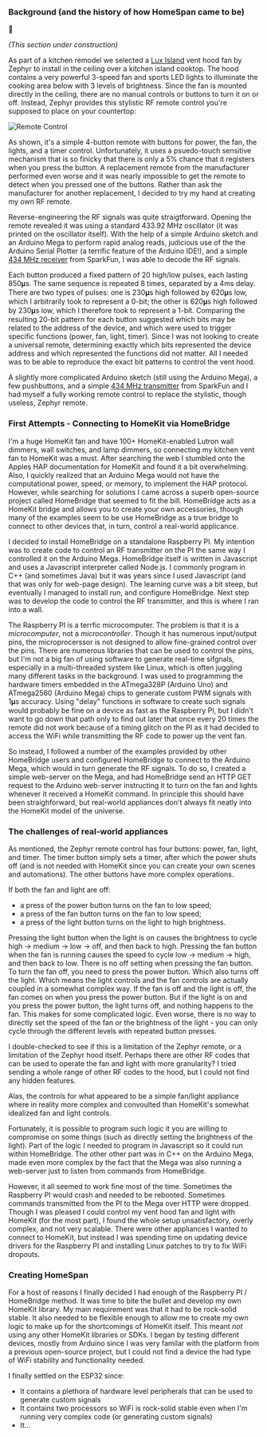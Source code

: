 ### Background (and the history of how HomeSpan came to be)

:construction:

*(This section under construction)*

As part of a kitchen remodel we selected a <a href="https://zephyronline.com/product/lux-island-range-hood/">Lux Island</a> vent hood fan by Zephyr to install in the ceiling over a kitchen island cooktop.  The hood contains a very powerful 3-speed fan and sports LED lights to illuminate the cooking area below with 3 levels of brightness.  Since the fan is mounted directly in the ceiling, there are no manual controls or buttons to turn it on or off.  Instead, Zephyr provides this stylistic RF remote control you're supposed to place on your countertop:

![Remote Control](images/zephyr-remote.png)

As shown, it's a simple 4-button remote with buttons for power, the fan, the lights, and a timer control.  Unfortunately, it uses a psuedo-touch sensitive mechanism that is so finicky that there is only a 5% chance that it registers when you press the button.  A replacement remote from the manufacturer performed even worse and it was nearly impossible to get the remote to detect when you pressed one of the buttons.  Rather than ask the manufacturer for another replacement, I decided to try my hand at creating my own RF remote.

Reverse-engineering the RF signals was quite straigtforward.  Opening the remote revealed it was using a standard 433.92 MHz oscillator (it was printed on the oscillator itself).  With the help of a simple Arduino sketch and an Arduino Mega to perform rapid analog reads, judicious use of the the Arduino Serial Plotter (a terrific feature of the Arduino IDE!), and a simple [434 MHz receiver](https://www.sparkfun.com/products/10532) from SparkFun, I was able to decode the RF signals.

Each button produced a fixed pattern of 20 high/low pulses, each lasting 850𝛍s. The same sequence is repeated 8 times, separated by a 4ms delay.  There are two types of pulses:  one is 230𝛍s high followed by 620𝛍s low, which I arbitrarily took to represent a 0-bit; the other is 620𝛍s high followed by 230𝛍s low, which I therefore took to represent a 1-bit.  Comparing the resulting 20-bit pattern for each button suggested which bits may be related to the address of the device, and which were used to trigger specific functions (power, fan, light, timer).  Since I was not looking to create a universal remote, determining exactly which bits represented the device address and which represented the functions did not matter.  All I needed was to be able to reproduce the exact bit patterns to control the vent hood.

A slightly more complicated Arduino sketch (still using the Arduino Mega), a few pushbuttons, and a simple [434 MHz transmitter](https://www.sparkfun.com/products/10534) from SparkFun and I had myself a fully working remote control to replace the stylistic, though useless, Zephyr remote.

### First Attempts - Connecting to HomeKit via HomeBridge

I'm a huge HomeKit fan and have 100+ HomeKit-enabled Lutron wall dimmers, wall switches, and lamp dimmers, so connecting my kitchen vent fan to HomeKit was a must.  After searching the web I stumbled onto the Apples HAP documentation for HomeKit and found it a bit overwhelming.  Also, I quickly realized that an Arduino Mega would not have the computational power, speed, or memory, to implement the HAP protocol.  However, while searching for solutions I came across a superb open-source project called HomeBridge that seemed to fit the bill.  HomeBridge acts as a HomeKit bridge and allows you to create your own accessories, though many of the examples seem to be use HomeBridge as a true bridge to connect to other devices that, in turn, control a real-world applicance.

I decided to install HomeBridge on a standalone Raspberry PI.  My intention was to create code to control an RF transmitter on the PI the same way I controlled it on the Arduino Mega.  HomeBridge itself is written in Javascript and uses a Javascript interpreter called Node.js.  I commonly program in C++ (and sometimes Java) but it was years since I used Javascript (and that was only for web-page design).  The learning curve was a bit steep, but eventually I managed to install run, and configure HomeBridge.  Next step was to develop the code to control the RF transmitter, and this is where I ran into a wall.

The Raspberry PI is a terrfic microcomputer.  The problem is that it is a *microcomputer*, not a *microcontroller*.  Though it has numerous input/output pins, the microprocerssor is not designed to allow fine-grained control over the pins.  There are numerous libraries that can be used to control the pins, but I'm not a big fan of using software to generate real-time sifgnals, especially in a multi-threaded system like Linux, which is often juggling many different tasks in the background.  I was used to programming the hardware timers embedded in the ATmega328P (Arduino Uno) and ATmega2560 (Arduino Mega) chips to generate custom PWM signals with 1𝛍s accuracy.  Using "delay" functions in software to create such signals would probably be fine on a device as fast as the Raspberry PI, but I didn't want to go down that path only to find out later that once every 20 times the remote did not work because of a timing glitch on the PI as it had decided to access the WiFi while transmitting the RF code to power up the vent fan.

So instead, I followed a number of the examples provided by other HomeBridge users and configured HomeBridge to connect to the Arduino Mega, which would in turn generate the RF signals.  To do so, I created a simple web-server on the Mega, and had HomeBridge send an HTTP GET request to the Arduino web-server instructing it to turn on the fan and lights whenever it received a HomeKit command.  In principle this should have been straighforward, but real-world appliances don't always fit neatly into the HomeKit model of the universe.

### The challenges of real-world appliances

As mentioned, the Zephyr remote control has four buttons: power, fan, light, and timer.  The timer button simply sets a timer, after which the power shuts off (and is not needed with HomeKit since you can create your own scenes and automations).  The other buttons have more complex operations.

If both the fan and light are off:

* a press of the power button turns on the fan to low speed;
* a press of the fan button turns on the fan to low speed;
* a press of the light button turns on the light to high brightness.

Pressing the light button when the light is on causes the brightness to cycle high → medium → low → off, and then back to high.  Pressing the fan button when the fan is running causes the speed to cycle low → medium → high, and then back to low.  There is no off setting when pressing the fan button.  To turn the fan off, you need to press the power button.  Which also turns off the light.  Which means the light controls and the fan controls are actually coupled in a somewhat complex way.  If the fan is off and the light is off, the fan comes on when you press the power button.  But if the light is on and you press the power button, the light turns off, and nothing happens to the fan.  This makes for some complicated logic.  Even worse, there is no way to directly set the speed of the fan or the brightness of the light - you can only cycle through the different levels with repeated button presses.

I double-checked to see if this is a limitation of the Zephyr remote, or a limitation of the Zephyr hood itself.  Perhaps there are other RF codes that can be used to operate the fan and light with more granularity?  I tried sending a whole range of other RF codes to the hood, but I could not find any hidden features.

Alas, the controls for what appeared to be a simple fan/light appliance where in reality more complex and convoulted than HomeKit's somewhat idealized fan and light controls.

Fortunately, it is possible to program such logic it you are willing to compromise on some things (such as directly setting the brightness of the light).  Part of the logic I needed to program in Javascript so it could run within HomeBridge.  The other other part was in C++ on the Arduino Mega, made even more complex by the fact that the Mega was also running a web-server just to listen from commands from HomeBridge.

However, it all seemed to work fine most of the time.  Sometimes the Raspberry PI would crash and needed to be rebooted.  Sometimes commands transmitted from the PI to the Mega over HTTP were dropped.  Though I was pleased I could control my vent hood fan and light with HomeKit (for the most part), I found the whole setup unsatisfactory, overly complex, and not very scalable.  There were other appliances I wanted to connect to HomeKit, but instead I was spending time on updating device drivers for the Raspberry PI and installing Linux patches to try to fix WiFi dropouts.

### Creating HomeSpan

For a host of reasons I finally decided I had enough of the Raspberry PI / HomeBridge method.  It was time to bite the bullet and develop my own HomeKit library.  My main requirement was that it had to be rock-solid stable.  It also needed to be flexible enough to allow me to create my own logic to make up for the shortcomings of HomeKit itself.  This meant *not* using any other HomeKit libraries or SDKs.  I began by testing different devices, mostly from Arduino since I was very familar with the platform from a previous open-source project, but I could not find a device the had type of WiFi stability and functionality needed.

I finally settled on the ESP32 since:

* It contains a plethora of hardware level peripherals that can be used to generate custom signals
* It contains two processors so WiFi is rock-solid stable even when I'm running very complex code (or generating custom signals)
* It... 


